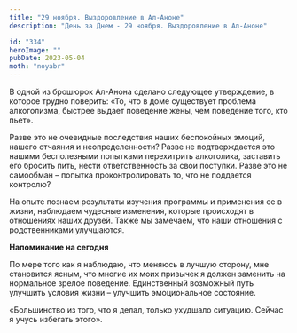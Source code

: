 ```yaml
---
title: "29 ноября. Выздоровление в Ал-Аноне"
description: "День за Днем - 29 ноября. Выздоровление в Ал-Аноне"

id: "334"
heroImage: ""
pubDate: 2023-05-04
moth: "noyabr"
---
```


В одной из брошюрок Ал-Анона сделано следующее утверждение, в которое трудно
поверить: «То, что в доме существует проблема алкоголизма, быстрее выдает
поведение жены, чем поведение того, кто пьет».

Разве это не очевидные последствия наших беспокойных эмоций, нашего отчаяния и
неопределенности? Разве не подтверждается это нашими бесполезными попытками
перехитрить алкоголика, заставить его бросить пить, нести ответственность за
свои поступки. Разве это не самообман – попытка проконтролировать то, что не
поддается контролю?

На опыте познаем результаты изучения программы и применения ее в жизни,
наблюдаем чудесные изменения, которые происходят в отношениях наших друзей.
Также мы замечаем, что наши отношения с родственниками улучшаются.

**Напоминание на сегодня**

По мере того как я наблюдаю, что меняюсь в лучшую сторону, мне становится
ясным, что многие их моих привычек я должен заменить на нормальное зрелое
поведение. Единственный возможный путь улучшить условия жизни – улучшить
эмоциональное состояние.

«Большинство из того, что я делал, только ухудшало ситуацию. Сейчас я учусь
избегать этого».
